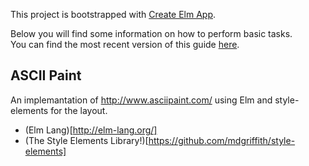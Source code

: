 This project is bootstrapped with [Create Elm App](https://github.com/halfzebra/create-elm-app).

Below you will find some information on how to perform basic tasks.  
You can find the most recent version of this guide [here](https://github.com/halfzebra/create-elm-app/blob/master/template/README.md).

## ASCII Paint

An implemantation of http://www.asciipaint.com/ using Elm and style-elements for the layout.

- (Elm Lang)[http://elm-lang.org/] 
- (The Style Elements Library!)[https://github.com/mdgriffith/style-elements]
